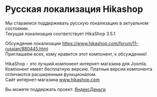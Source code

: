 <h1>Русская локализация Hikashop</h1>

<p>Мы стараемся поддерживать русскую локализацию в актуальном состоянии.<br />
Текущая локализация соответствует HikaShop 3.5.1</p>
<p>Обсуждение локализации <a target="_blank" href="https://www.hikashop.com/forum/11-russian/880445.html?partner_id=15702">https://www.hikashop.com/forum/11-russian/880445.html</a><br />
Приглашаем всех, кому нравится этот компонент, к обсуждению!</p>
<p>HikaShop - это лучший компонент интернет-магазина для Joomla.<br />Компонент имеет бесплатную версию. Платные версии компонента отличаются расширенным функционалом.<br />
Сайт интернет-магазина <a target="_blank" href="https://www.hikashop.com?partner_id=15702">www.hikashop.com</a></p>
<p>Вы можете поддержать проект: <a target="_blank" href="https://money.yandex.ru/to/41001469534913?_openstat=settings%3Baccount%3Bpassport%3Btopupme">ЯндексДеньги</a></p>
